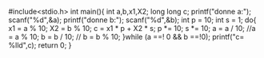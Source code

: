 #include<stdio.h>
int main(){
int a,b,x1,X2;
long long c;
printf("donne a:");
scanf("%d",&a);
printf("donne b:");
scanf("%d",&b);
int p = 10;
int s = 1;
do{
    x1 = a % 10;
    X2 = b % 10;
    c = x1 * p + X2 * s;
    p *= 10;
    s *= 10;
    a = a / 10;
    //a = a % 10;
    b = b / 10;
   // b = b % 10;
}while (a ==! 0 && b ==!0);
printf("c= %lld",c);
    return 0;
}
